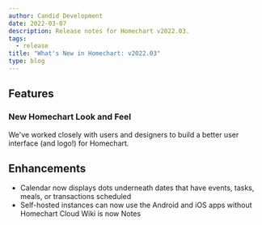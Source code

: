 ```yaml
---
author: Candid Development
date: 2022-03-07
description: Release notes for Homechart v2022.03.
tags:
  - release
title: "What's New in Homechart: v2022.03"
type: blog
---
```


## Features

### New Homechart Look and Feel

We've worked closely with users and designers to build a better user interface (and logo!) for Homechart.

## Enhancements

- Calendar now displays dots underneath dates that have events, tasks, meals, or transactions scheduled
- Self-hosted instances can now use the Android and iOS apps without Homechart Cloud
Wiki is now Notes
